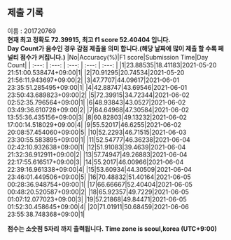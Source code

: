 


  
## 제출 기록  
이름 : 201720769  
**현재 최고 정확도 72.39915, 최고 f1 score 52.40404 입니다.**  
**Day Count가 음수인 경우 감점 제출을 의미 합니다.(해당 날짜에 많이 제출 할 수록 페널티 점수가 커집니다.)**
|No|Accuracy(%)|F1 score|Submission Time|Day Count|
| :---: | :---: | :---: | :---: | :---: |
|1|23.88535|18.41183|2021-05-20 21:51:00.538474+09:00|1|
|2|70.91295|20.74534|2021-05-20 21:56:11.943697+09:00|2|
|3|47.7707|44.09617|2021-06-01 23:35:51.285495+09:00|1|
|4|42.88747|43.69546|2021-06-01 23:50:43.689823+09:00|2|
|5|72.39915|34.72344|2021-06-02 02:52:35.796564+09:00|1|
|6|48.93843|43.0527|2021-06-02 03:49:36.610728+09:00|2|
|7|64.64968|47.30584|2021-06-02 13:55:36.435156+09:00|3|
|8|60.82803|49.13232|2021-06-02 17:00:14.518029+09:00|4|
|9|55.52017|46.6255|2021-06-02 20:08:57.454060+09:00|5|
|10|52.2293|46.71515|2021-06-03 23:30:55.583895+09:00|1|
|11|52.54777|46.36238|2021-06-04 02:42:10.932638+09:00|1|
|12|51.91083|39.4639|2021-06-04 21:32:36.912911+09:00|2|
|13|57.74947|49.26883|2021-06-04 22:17:55.616517+09:00|3|
|14|55.2017|46.00966|2021-06-04 22:39:16.961338+09:00|4|
|15|53.60934|44.30509|2021-06-04 23:46:01.449506+09:00|5|
|16|70.48832|51.40164|2021-06-05 00:28:36.948754+09:00|1|
|17|66.66667|52.40404|2021-06-05 00:48:20.520587+09:00|2|
|18|65.92357|49.7229|2021-06-05 01:07:12.077023+09:00|3|
|19|57.21868|49.84471|2021-06-05 01:52:30.458645+09:00|4|
|20|71.01911|50.68459|2021-06-06 23:55:38.748368+09:00|1|


**점수는 소숫점 5자리 까지 출력됩니다.**
**Time zone is seoul,korea (UTC+9:00)**
